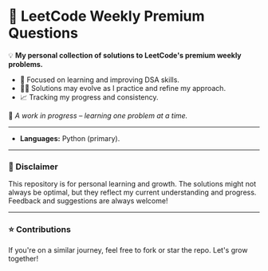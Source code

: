 # 📘 LeetCode Weekly Premium Questions

💡 **My personal collection of solutions to LeetCode's premium weekly problems.**  
- 🚀 Focused on learning and improving DSA skills.  
- 🧑‍💻 Solutions may evolve as I practice and refine my approach.  
- 📈 Tracking my progress and consistency.  

🌱 *A work in progress – learning one problem at a time.*  

---  

- **Languages:** Python (primary).  

---  

### 🚧 Disclaimer  
This repository is for personal learning and growth. The solutions might not always be optimal, but they reflect my current understanding and progress. Feedback and suggestions are always welcome!  

---  

### ⭐ Contributions  
If you're on a similar journey, feel free to fork or star the repo. Let's grow together!  

